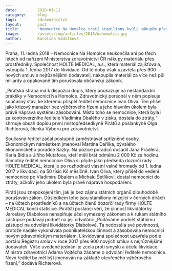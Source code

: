 ```yaml
---
date:         2018-01-11
category:     blog
tags:         zdravotnictví
layout:       post
title:        "Nemocnice Na Homolce tratí stamiliony kvůli nákupům přes prostředníky"
image:        /assets/img/articles/2018/nahomolce.jpg
author:       Karolína Sadílková
---
```


Praha, 11. ledna 2018 – Nemocnice Na Homolce neukončila ani po třech letech od nařízení Ministerstva zdravotnictví ČR nákupy materiálu přes prostředníky. Společnost HOLTE MEDICAL, a.s., která materiál zajišťovala, vstoupila 1. ledna 2017 do likvidace. Od té doby však uzavřela přes 900 nových smluv s nejrůznějšími dodavateli, nakoupila materiál za více než půl miliardy a opakovaně tím porušovala občanský zákoník.

„Pirátská strana má k dispozici dopis, který poukazuje na nestandardní praktiky v Nemocnici Na Homolce. Zdravotnický personál v něm popisuje současný stav, ke kterému přispěl ředitel nemocnice Ivan Oliva. Ten přišel jako krizový manažer bez výběrového řízení a jeho hlavním úkolem byla právě náprava systému zásobování. Místo toho se nemocnice, která byla i za kontroverzního ředitele Vladimíra Dbalého v zisku, dostala do ztráty,“ shrnuje obsah dopisu první místopředsedkyně Pirátů a poslankyně Olga Richterová, členka Výboru pro zdravotnictví.

Současný ředitel začal postupně zaměstnávat spřízněné osoby. Ekonomickým náměstkem jmenoval Martina Dařílka, bývalého ekonomického poradce Sazky. Na pozice poradců dosadil Jana Prádlera, Karla Bidla a Jiřího Mutafova, kteří měli brát odměnu 2 000 Kč za hodinu. Samotný ředitel nemocnice Oliva si přijde jako předseda dozorčí rady HOLTE MEDICAL, která je po rozhodnutí vlastní valné hromady od 1. ledna 2017 v likvidaci, na 50 tisíc Kč měsíčně. Ivan Oliva, který přišel do vedení nemocnice po Vladimíru Dbalém a Michalu Šetlíkovi, dostal nemocnici do ztráty, ačkoliv jeho úkolem byla právě náprava hospodaření.

Piráti jsou znepokojeni tím, jak je bez zájmu státních orgánů dlouhodobě porušován zákon. Důsledkem toho jsou stamiliony mizející v černých dírách – na účtech prostředníků a na účtech členů dozorčí rady firmy HOLTE MEDICAL končí statisíce. Pirátští poslanci věří, že činnost likvidátorky Jaroslavy Dlabolové nenaplňuje účel vymezený zákonem a k rukám státního zástupce podávají podnět na její odvolání: „Podáváme podnět státnímu zástupci na odvolání likvidátorky Dlabolové. Ta nedostála své povinnosti, protože nadále vykonávala podnikatelskou činnost a zásobovala nemocnici novým zdravotnickým materiálem. Likvidovaná společnost uzavřela podle portálu Registru smluv v roce 2017 přes 900 nových smluv s nejrůznějšími dodavateli. Výše uvedené jednání je zcela proti smyslu a účelu likvidace. Ministra zdravotnicí Adama Vojtěcha žádáme o odvolání ředitele nemocnice. Nový ředitel by měl být jmenován na základě otevřeného výběrového řízení,“ dodává Richterová.


